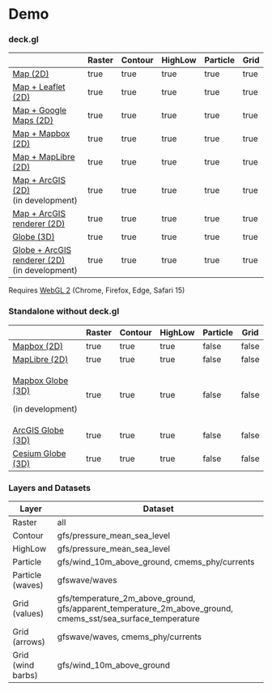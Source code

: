 # Demo

### deck.gl

<table><thead><tr><th> </th><th data-type="checkbox">Raster</th><th data-type="checkbox">Contour</th><th data-type="checkbox">HighLow</th><th data-type="checkbox">Particle</th><th data-type="checkbox">Grid</th></tr></thead><tbody><tr><td><a href="https://demo.weatherlayers.com/map.html">Map (2D)</a></td><td>true</td><td>true</td><td>true</td><td>true</td><td>true</td></tr><tr><td><a href="https://demo.weatherlayers.com/map-leaflet.html">Map + Leaflet (2D)</a></td><td>true</td><td>true</td><td>true</td><td>true</td><td>true</td></tr><tr><td><a href="https://demo.weatherlayers.com/map-google-maps.html">Map + Google Maps (2D)</a></td><td>true</td><td>true</td><td>true</td><td>true</td><td>true</td></tr><tr><td><a href="https://demo.weatherlayers.com/map-mapbox.html">Map + Mapbox (2D)</a></td><td>true</td><td>true</td><td>true</td><td>true</td><td>true</td></tr><tr><td><a href="https://demo.weatherlayers.com/map-maplibre.html">Map + MapLibre (2D)</a></td><td>true</td><td>true</td><td>true</td><td>true</td><td>true</td></tr><tr><td><a href="https://demo.weatherlayers.com/map-arcgis.html">Map + ArcGIS (2D)</a><br>(in development)</td><td>true</td><td>true</td><td>true</td><td>true</td><td>true</td></tr><tr><td><a href="https://demo.weatherlayers.com/map-arcgis-renderer.html">Map + ArcGIS renderer (2D)</a></td><td>true</td><td>true</td><td>true</td><td>true</td><td>true</td></tr><tr><td><a href="https://demo.weatherlayers.com/globe.html">Globe (3D)</a></td><td>true</td><td>true</td><td>true</td><td>true</td><td>true</td></tr><tr><td><a href="https://demo.weatherlayers.com/globe-arcgis-renderer.html">Globe + ArcGIS renderer (2D)</a><br>(in development)</td><td>true</td><td>true</td><td>true</td><td>true</td><td>true</td></tr></tbody></table>

Requires [WebGL 2](https://caniuse.com/webgl2) (Chrome, Firefox, Edge, Safari 15)

### Standalone without deck.gl

<table><thead><tr><th> </th><th data-type="checkbox">Raster</th><th data-type="checkbox">Contour</th><th data-type="checkbox">HighLow</th><th data-type="checkbox">Particle</th><th data-type="checkbox">Grid</th></tr></thead><tbody><tr><td><a href="https://demo.weatherlayers.com/mapbox.html">Mapbox (2D)</a></td><td>true</td><td>true</td><td>true</td><td>false</td><td>false</td></tr><tr><td><a href="https://demo.weatherlayers.com/maplibre.html">MapLibre (2D)</a></td><td>true</td><td>true</td><td>true</td><td>false</td><td>false</td></tr><tr><td><p><a href="https://demo.weatherlayers.com/mapbox-globe.html">Mapbox Globe (3D)</a></p><p>(in development)</p></td><td>true</td><td>true</td><td>true</td><td>false</td><td>false</td></tr><tr><td><a href="https://demo.weatherlayers.com/arcgis-globe.html">ArcGIS Globe (3D)</a></td><td>true</td><td>true</td><td>true</td><td>false</td><td>false</td></tr><tr><td><a href="https://demo.weatherlayers.com/cesium-globe.html">Cesium Globe (3D)</a></td><td>true</td><td>true</td><td>true</td><td>false</td><td>false</td></tr></tbody></table>

### Layers and Datasets

| Layer             | Dataset                                                                                                                |
| ----------------- | ---------------------------------------------------------------------------------------------------------------------- |
| Raster            | all                                                                                                                    |
| Contour           | gfs/pressure\_mean\_sea\_level                                                                                         |
| HighLow           | gfs/pressure\_mean\_sea\_level                                                                                         |
| Particle          | gfs/wind\_10m\_above\_ground, cmems\_phy/currents                                                                      |
| Particle (waves)  | gfswave/waves                                                                                                          |
| Grid (values)     | gfs/temperature\_2m\_above\_ground, gfs/apparent\_temperature\_2m\_above\_ground, cmems\_sst/sea\_surface\_temperature |
| Grid (arrows)     | gfswave/waves, cmems\_phy/currents                                                                                     |
| Grid (wind barbs) | gfs/wind\_10m\_above\_ground                                                                                           |
